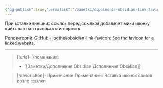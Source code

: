 ```yaml
---
{"dg-publish":true,"permalink":"/zametki/dopolnenie-obsidian-link-favicons/","created":"2024-07-13 14:48","updated":"2024-10-09T19:51:05+03:00"}
---
```


При вставке внешних ссылок перед ссылкой добавляет мини иконку сайта как на страницах в интернете.

Репозиторий: [GitHub - joethei/obsidian-link-favicon: See the favicon for a linked website.](https://github.com/joethei/obsidian-link-favicon)

---
> [!urls]- Упоминания:
> - [[Заметки/Дополнения Obsidian\|Дополнения Obsidian]]

> [!description]- Примечание
> Примечание:: Вставка иконок сайтов возле ссылки